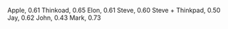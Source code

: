 Apple, 0.61
Thinkoad, 0.65
Elon, 0.61
Steve, 0.60
Steve + Thinkpad, 0.50
Jay, 0.62
John, 0.43
Mark, 0.73

